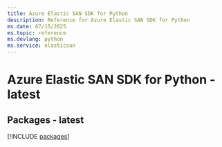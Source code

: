 ```yaml
---
title: Azure Elastic SAN SDK for Python
description: Reference for Azure Elastic SAN SDK for Python
ms.date: 07/15/2025
ms.topic: reference
ms.devlang: python
ms.service: elasticsan
---
```

# Azure Elastic SAN SDK for Python - latest
## Packages - latest
[!INCLUDE [packages](elastic-san-index.md)]